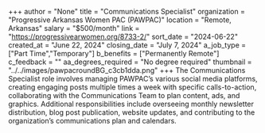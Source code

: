 +++
author = "None"
title = "Communications Specialist"
organization = "Progressive Arkansas Women PAC (PAWPAC)"
location = "Remote, Arkansas"
salary = "$500/month"
link = "https://progressivearwomen.org/8733-2/"
sort_date = "2024-06-22"
created_at = "June 22, 2024"
closing_date = "July 7, 2024"
a_job_type = ["Part Time","Temporary"]
b_benefits = ["Permanently Remote"]
c_feedback = ""
aa_degrees_required = "No degree required"
thumbnail = "../../images/pawpacroundBG_c3cb1dda.png"
+++
The Communications Specialist role involves managing PAWPAC’s various social media platforms, creating engaging posts multiple times a week with specific calls-to-action, collaborating with the Communications Team to plan content, ads, and graphics. Additional responsibilities include overseeing monthly newsletter distribution, blog post publication, website updates, and contributing to the organization’s communications plan and calendars.